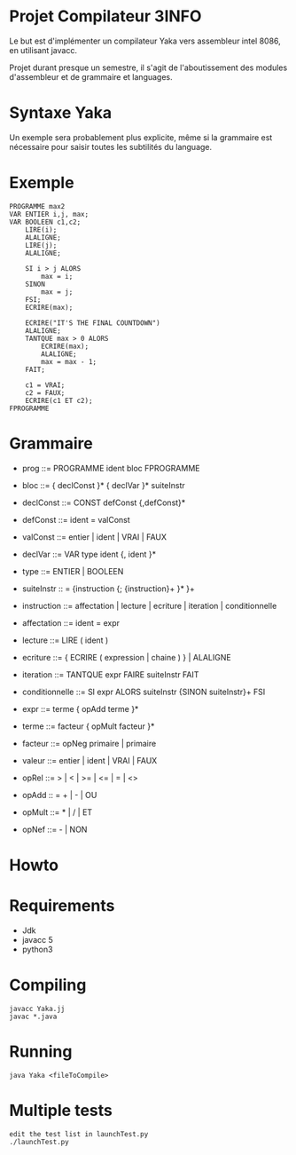 Projet Compilateur 3INFO
================

Le but est d'implémenter un compilateur Yaka vers assembleur intel 8086, en utilisant javacc.

Projet durant presque un semestre, il s'agit de l'aboutissement des modules d'assembleur et de grammaire et languages.


Syntaxe Yaka
========

Un exemple sera probablement plus explicite, même si la grammaire est nécessaire pour saisir toutes les subtilités du language.


Exemple
====

	PROGRAMME max2
	VAR ENTIER i,j, max;
	VAR BOOLEEN c1,c2;
	    LIRE(i);
	    ALALIGNE;
	    LIRE(j);
	    ALALIGNE;

	    SI i > j ALORS
	        max = i;
	    SINON
	        max = j;
	    FSI;
	    ECRIRE(max);

	    ECRIRE("IT'S THE FINAL COUNTDOWN")
	    ALALIGNE;
	    TANTQUE max > 0 ALORS
	    	ECRIRE(max);
	    	ALALIGNE;
	    	max = max - 1;
	    FAIT;

	    c1 = VRAI;
	    c2 = FAUX;
	    ECRIRE(c1 ET c2);
	FPROGRAMME



Grammaire
====

- prog ::= PROGRAMME ident bloc FPROGRAMME
- bloc ::= { declConst }* { declVar }* suiteInstr

- declConst ::= CONST defConst {,defConst}*
- defConst ::= ident = valConst
- valConst ::= entier | ident | VRAI | FAUX

- declVar ::= VAR type ident {, ident }*
- type ::= ENTIER | BOOLEEN

- suiteInstr :: = {instruction {; {instruction}+ }* }+

- instruction ::= affectation | lecture | ecriture | iteration | conditionnelle

- affectation ::= ident = expr

- lecture ::= LIRE ( ident )

- ecriture ::= { ECRIRE ( expression | chaine ) } | ALALIGNE

- iteration ::= TANTQUE expr FAIRE suiteInstr FAIT

- conditionnelle ::= SI expr ALORS suiteInstr {SINON suiteInstr}+ FSI


- expr ::= terme { opAdd terme }*
- terme ::= facteur { opMult facteur }*
- facteur ::= opNeg primaire | primaire
- valeur ::= entier | ident | VRAI | FAUX
- opRel ::= > | < | >= | <= | = | <>
- opAdd :: = + | - | OU
- opMult ::= * | / | ET
- opNef ::= - | NON


Howto
========

Requirements
====

- Jdk
- javacc 5
- python3


Compiling
====

	javacc Yaka.jj
	javac *.java

Running
====

	java Yaka <fileToCompile>

Multiple tests
====

	edit the test list in launchTest.py
	./launchTest.py